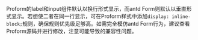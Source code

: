 Proform的label和input组件默认以换行形式显示，而antd Form则默认以垂直形式显示。若想使二者在同一行显示，可在Proform样式中添加`display: inline-block;`规则，确保规则优先级足够高。如需完全模仿antd Form行为，建议查看Proform源码并进行修改，注意可能导致的兼容性问题。
